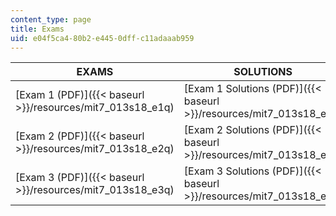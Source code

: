```yaml
---
content_type: page
title: Exams
uid: e04f5ca4-80b2-e445-0dff-c11adaaab959
---
```


| EXAMS | SOLUTIONS |
| --- | --- |
| [Exam 1 (PDF)]({{< baseurl >}}/resources/mit7_013s18_e1q) | [Exam 1 Solutions (PDF)]({{< baseurl >}}/resources/mit7_013s18_e1s) |
| [Exam 2 (PDF)]({{< baseurl >}}/resources/mit7_013s18_e2q) | [Exam 2 Solutions (PDF)]({{< baseurl >}}/resources/mit7_013s18_e2s) |
| [Exam 3 (PDF)]({{< baseurl >}}/resources/mit7_013s18_e3q) | [Exam 3 Solutions (PDF)]({{< baseurl >}}/resources/mit7_013s18_e3s)